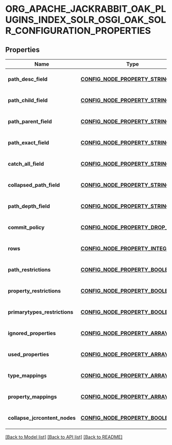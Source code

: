 # ORG_APACHE_JACKRABBIT_OAK_PLUGINS_INDEX_SOLR_OSGI_OAK_SOLR_CONFIGURATION_PROPERTIES

## Properties
Name | Type | Description | Notes
------------ | ------------- | ------------- | -------------
**path_desc_field** | [**CONFIG_NODE_PROPERTY_STRING**](configNodePropertyString.md) |  | [optional] [default to null]
**path_child_field** | [**CONFIG_NODE_PROPERTY_STRING**](configNodePropertyString.md) |  | [optional] [default to null]
**path_parent_field** | [**CONFIG_NODE_PROPERTY_STRING**](configNodePropertyString.md) |  | [optional] [default to null]
**path_exact_field** | [**CONFIG_NODE_PROPERTY_STRING**](configNodePropertyString.md) |  | [optional] [default to null]
**catch_all_field** | [**CONFIG_NODE_PROPERTY_STRING**](configNodePropertyString.md) |  | [optional] [default to null]
**collapsed_path_field** | [**CONFIG_NODE_PROPERTY_STRING**](configNodePropertyString.md) |  | [optional] [default to null]
**path_depth_field** | [**CONFIG_NODE_PROPERTY_STRING**](configNodePropertyString.md) |  | [optional] [default to null]
**commit_policy** | [**CONFIG_NODE_PROPERTY_DROP_DOWN**](configNodePropertyDropDown.md) |  | [optional] [default to null]
**rows** | [**CONFIG_NODE_PROPERTY_INTEGER**](configNodePropertyInteger.md) |  | [optional] [default to null]
**path_restrictions** | [**CONFIG_NODE_PROPERTY_BOOLEAN**](configNodePropertyBoolean.md) |  | [optional] [default to null]
**property_restrictions** | [**CONFIG_NODE_PROPERTY_BOOLEAN**](configNodePropertyBoolean.md) |  | [optional] [default to null]
**primarytypes_restrictions** | [**CONFIG_NODE_PROPERTY_BOOLEAN**](configNodePropertyBoolean.md) |  | [optional] [default to null]
**ignored_properties** | [**CONFIG_NODE_PROPERTY_ARRAY**](configNodePropertyArray.md) |  | [optional] [default to null]
**used_properties** | [**CONFIG_NODE_PROPERTY_ARRAY**](configNodePropertyArray.md) |  | [optional] [default to null]
**type_mappings** | [**CONFIG_NODE_PROPERTY_ARRAY**](configNodePropertyArray.md) |  | [optional] [default to null]
**property_mappings** | [**CONFIG_NODE_PROPERTY_ARRAY**](configNodePropertyArray.md) |  | [optional] [default to null]
**collapse_jcrcontent_nodes** | [**CONFIG_NODE_PROPERTY_BOOLEAN**](configNodePropertyBoolean.md) |  | [optional] [default to null]

[[Back to Model list]](../README.md#documentation-for-models) [[Back to API list]](../README.md#documentation-for-api-endpoints) [[Back to README]](../README.md)


